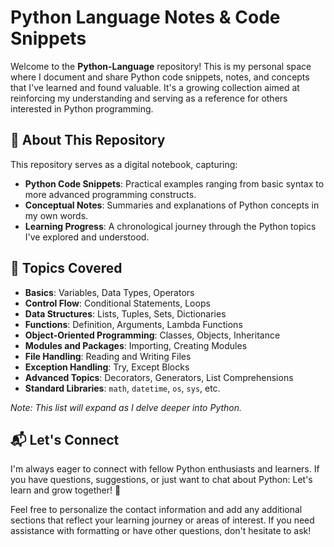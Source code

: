# Python Language Notes & Code Snippets

Welcome to the **Python-Language** repository! This is my personal space where I document and share Python code snippets, notes, and concepts that I've learned and found valuable. It's a growing collection aimed at reinforcing my understanding and serving as a reference for others interested in Python programming.

## 📘 About This Repository

This repository serves as a digital notebook, capturing:
* **Python Code Snippets**: Practical examples ranging from basic syntax to more advanced programming constructs.
* **Conceptual Notes**: Summaries and explanations of Python concepts in my own words.
* **Learning Progress**: A chronological journey through the Python topics I've explored and understood.

  
## 🧠 Topics Covered

* **Basics**: Variables, Data Types, Operators
* **Control Flow**: Conditional Statements, Loops
* **Data Structures**: Lists, Tuples, Sets, Dictionaries
* **Functions**: Definition, Arguments, Lambda Functions
* **Object-Oriented Programming**: Classes, Objects, Inheritance
* **Modules and Packages**: Importing, Creating Modules
* **File Handling**: Reading and Writing Files
* **Exception Handling**: Try, Except Blocks
* **Advanced Topics**: Decorators, Generators, List Comprehensions
* **Standard Libraries**: `math`, `datetime`, `os`, `sys`, etc.

*Note: This list will expand as I delve deeper into Python.*



## 📬 Let's Connect

I'm always eager to connect with fellow Python enthusiasts and learners. If you have questions, suggestions, or just want to chat about Python:
Let's learn and grow together! 🚀

Feel free to personalize the contact information and add any additional sections that reflect your learning journey or areas of interest. If you need assistance with formatting or have other questions, don't hesitate to ask!

